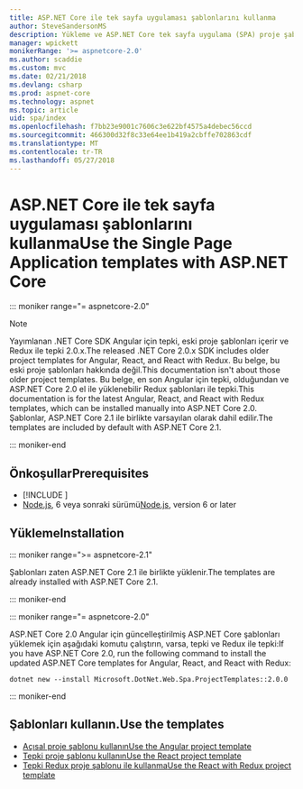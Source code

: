 ```yaml
---
title: ASP.NET Core ile tek sayfa uygulaması şablonlarını kullanma
author: SteveSandersonMS
description: Yükleme ve ASP.NET Core tek sayfa uygulama (SPA) proje şablonları kullanmaya başlama hakkında bilgi edinin.
manager: wpickett
monikerRange: '>= aspnetcore-2.0'
ms.author: scaddie
ms.custom: mvc
ms.date: 02/21/2018
ms.devlang: csharp
ms.prod: aspnet-core
ms.technology: aspnet
ms.topic: article
uid: spa/index
ms.openlocfilehash: f7bb23e9001c7606c3e622bf4575a4debec56ccd
ms.sourcegitcommit: 466300d32f8c33e64ee1b419a2cbffe702863cdf
ms.translationtype: MT
ms.contentlocale: tr-TR
ms.lasthandoff: 05/27/2018
---
```

# <a name="use-the-single-page-application-templates-with-aspnet-core"></a><span data-ttu-id="f771f-103">ASP.NET Core ile tek sayfa uygulaması şablonlarını kullanma</span><span class="sxs-lookup"><span data-stu-id="f771f-103">Use the Single Page Application templates with ASP.NET Core</span></span>

::: moniker range="= aspnetcore-2.0"

> [!NOTE]
> <span data-ttu-id="f771f-104">Yayımlanan .NET Core SDK Angular için tepki, eski proje şablonları içerir ve Redux ile tepki 2.0.x.</span><span class="sxs-lookup"><span data-stu-id="f771f-104">The released .NET Core 2.0.x SDK includes older project templates for Angular, React, and React with Redux.</span></span> <span data-ttu-id="f771f-105">Bu belge, bu eski proje şablonları hakkında değil.</span><span class="sxs-lookup"><span data-stu-id="f771f-105">This documentation isn't about those older project templates.</span></span> <span data-ttu-id="f771f-106">Bu belge, en son Angular için tepki, olduğundan ve ASP.NET Core 2.0 el ile yüklenebilir Redux şablonları ile tepki.</span><span class="sxs-lookup"><span data-stu-id="f771f-106">This documentation is for the latest Angular, React, and React with Redux templates, which can be installed manually into ASP.NET Core 2.0.</span></span> <span data-ttu-id="f771f-107">Şablonlar, ASP.NET Core 2.1 ile birlikte varsayılan olarak dahil edilir.</span><span class="sxs-lookup"><span data-stu-id="f771f-107">The templates are included by default with ASP.NET Core 2.1.</span></span>

::: moniker-end

## <a name="prerequisites"></a><span data-ttu-id="f771f-108">Önkoşullar</span><span class="sxs-lookup"><span data-stu-id="f771f-108">Prerequisites</span></span>

* [!INCLUDE [](~/includes/net-core-sdk-download-link.md)]
* <span data-ttu-id="f771f-109">[Node.js](https://nodejs.org), 6 veya sonraki sürümü</span><span class="sxs-lookup"><span data-stu-id="f771f-109">[Node.js](https://nodejs.org), version 6 or later</span></span>

## <a name="installation"></a><span data-ttu-id="f771f-110">Yükleme</span><span class="sxs-lookup"><span data-stu-id="f771f-110">Installation</span></span>

::: moniker range=">= aspnetcore-2.1"

<span data-ttu-id="f771f-111">Şablonları zaten ASP.NET Core 2.1 ile birlikte yüklenir.</span><span class="sxs-lookup"><span data-stu-id="f771f-111">The templates are already installed with ASP.NET Core 2.1.</span></span>

::: moniker-end

::: moniker range="= aspnetcore-2.0"

<span data-ttu-id="f771f-112">ASP.NET Core 2.0 Angular için güncelleştirilmiş ASP.NET Core şablonları yüklemek için aşağıdaki komutu çalıştırın, varsa, tepki ve Redux ile tepki:</span><span class="sxs-lookup"><span data-stu-id="f771f-112">If you have ASP.NET Core 2.0, run the following command to install the updated ASP.NET Core templates for Angular, React, and React with Redux:</span></span>

```console
dotnet new --install Microsoft.DotNet.Web.Spa.ProjectTemplates::2.0.0
```

::: moniker-end

## <a name="use-the-templates"></a><span data-ttu-id="f771f-113">Şablonları kullanın.</span><span class="sxs-lookup"><span data-stu-id="f771f-113">Use the templates</span></span>

* [<span data-ttu-id="f771f-114">Açısal proje şablonu kullanın</span><span class="sxs-lookup"><span data-stu-id="f771f-114">Use the Angular project template</span></span>](xref:spa/angular)
* [<span data-ttu-id="f771f-115">Tepki proje şablonu kullanın</span><span class="sxs-lookup"><span data-stu-id="f771f-115">Use the React project template</span></span>](xref:spa/react)
* [<span data-ttu-id="f771f-116">Tepki Redux proje şablonu ile kullanma</span><span class="sxs-lookup"><span data-stu-id="f771f-116">Use the React with Redux project template</span></span>](xref:spa/react-with-redux)
